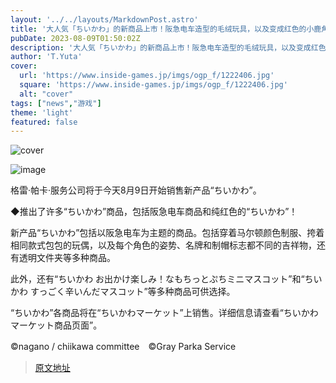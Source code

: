 ```yaml
---
layout: '../../layouts/MarkdownPost.astro'
title: '大人気「ちいかわ」的新商品上市！阪急电车造型的毛绒玩具，以及变成红色的小鹿角君等多种选择'
pubDate: 2023-08-09T01:50:02Z
description: '大人気「ちいかわ」的新商品上市！阪急电车造型的毛绒玩具，以及变成红色的小鹿角君等多种选择'
author: 'T.Yuta'
cover:
  url: 'https://www.inside-games.jp/imgs/ogp_f/1222406.jpg'
  square: 'https://www.inside-games.jp/imgs/ogp_f/1222406.jpg'
  alt: "cover"
tags: ["news","游戏"]
theme: 'light'
featured: false
---
```


![cover](https://www.inside-games.jp/imgs/ogp_f/1222406.jpg)

![image](https://www.inside-games.jp/imgs/zoom/1222406.jpg)

格雷·帕卡·服务公司将于今天8月9日开始销售新产品“ちいかわ”。

◆推出了许多“ちいかわ”商品，包括阪急电车商品和纯红色的“ちいかわ”！

新产品“ちいかわ”包括以阪急电车为主题的商品。包括穿着马尔顿颜色制服、挎着相同款式包包的玩偶，以及每个角色的姿势、名牌和制帽标志都不同的吉祥物，还有透明文件夹等多种商品。

此外，还有“ちいかわ お出かけ楽しみ！なもちっとぷちミニマスコット”和“ちいかわ すっごく辛いんだマスコット”等多种商品可供选择。

“ちいかわ”各商品将在“ちいかわマーケット”上销售。详细信息请查看“ちいかわマーケット商品页面”。

©nagano / chiikawa committee　©Gray Parka Service

>[原文地址](https://www.inside-games.jp/article/2023/08/09/147735.html)  